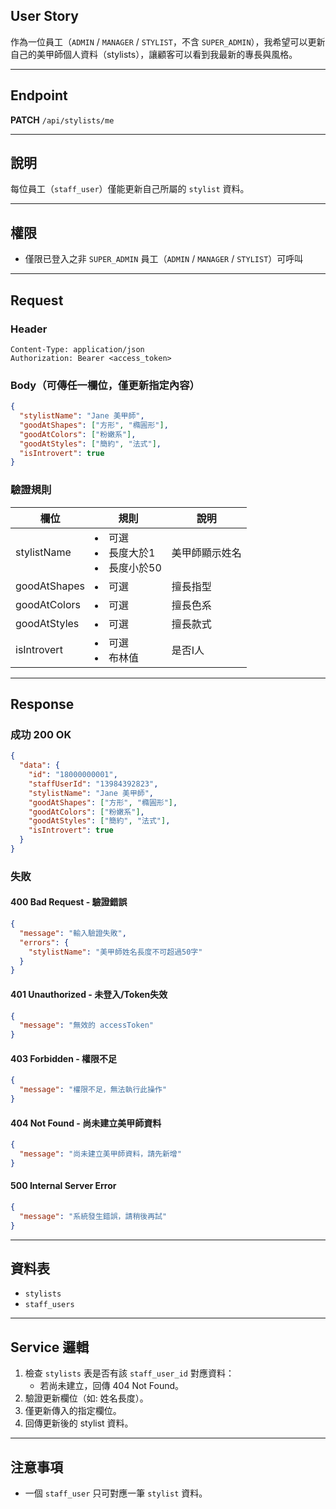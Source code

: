 ## User Story

作為一位員工（`ADMIN` / `MANAGER` / `STYLIST`，不含 `SUPER_ADMIN`），我希望可以更新自己的美甲師個人資料（stylists），讓顧客可以看到我最新的專長與風格。

---

## Endpoint

**PATCH** `/api/stylists/me`

---

## 說明

每位員工（`staff_user`）僅能更新自己所屬的 `stylist` 資料。

---

## 權限

- 僅限已登入之非 `SUPER_ADMIN` 員工（`ADMIN` / `MANAGER` / `STYLIST`）可呼叫

---

## Request

### Header

```http
Content-Type: application/json
Authorization: Bearer <access_token>
```

### Body（可傳任一欄位，僅更新指定內容）

```json
{
  "stylistName": "Jane 美甲師",
  "goodAtShapes": ["方形", "橢圓形"],
  "goodAtColors": ["粉嫩系"],
  "goodAtStyles": ["簡約", "法式"],
  "isIntrovert": true
}
```

### 驗證規則

| 欄位         | 規則                                | 說明           |
| ------------ | ----------------------------------- | -------------- |
| stylistName  | <li>可選<li>長度大於1<li>長度小於50 | 美甲師顯示姓名 |
| goodAtShapes | <li>可選                            | 擅長指型       |
| goodAtColors | <li>可選                            | 擅長色系       |
| goodAtStyles | <li>可選                            | 擅長款式       |
| isIntrovert  | <li>可選<li>布林值                  | 是否I人        |

---

## Response

### 成功 200 OK

```json
{
  "data": {
    "id": "18000000001",
    "staffUserId": "13984392823",
    "stylistName": "Jane 美甲師",
    "goodAtShapes": ["方形", "橢圓形"],
    "goodAtColors": ["粉嫩系"],
    "goodAtStyles": ["簡約", "法式"],
    "isIntrovert": true
  }
}
```

### 失敗

#### 400 Bad Request - 驗證錯誤

```json
{
  "message": "輸入驗證失敗",
  "errors": {
    "stylistName": "美甲師姓名長度不可超過50字"
  }
}
```

#### 401 Unauthorized - 未登入/Token失效

```json
{
  "message": "無效的 accessToken"
}
```

#### 403 Forbidden - 權限不足

```json
{
  "message": "權限不足，無法執行此操作"
}
```

#### 404 Not Found - 尚未建立美甲師資料

```json
{
  "message": "尚未建立美甲師資料，請先新增"
}
```

#### 500 Internal Server Error

```json
{
  "message": "系統發生錯誤，請稍後再試"
}
```

---

## 資料表

- `stylists`
- `staff_users`

---

## Service 邏輯

1. 檢查 `stylists` 表是否有該 `staff_user_id` 對應資料：
   - 若尚未建立，回傳 404 Not Found。
2. 驗證更新欄位（如: 姓名長度）。
3. 僅更新傳入的指定欄位。
4. 回傳更新後的 stylist 資料。

---

## 注意事項

- 一個 `staff_user` 只可對應一筆 `stylist` 資料。

